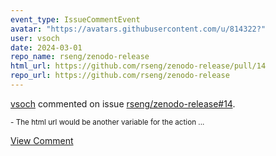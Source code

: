 ```yaml
---
event_type: IssueCommentEvent
avatar: "https://avatars.githubusercontent.com/u/814322?"
user: vsoch
date: 2024-03-01
repo_name: rseng/zenodo-release
html_url: https://github.com/rseng/zenodo-release/pull/14
repo_url: https://github.com/rseng/zenodo-release
---
```


<a href='https://github.com/vsoch' target='_blank'>vsoch</a> commented on issue <a href='https://github.com/rseng/zenodo-release/pull/14' target='_blank'>rseng/zenodo-release#14</a>.

<small>- The html url would be another variable for the action...</small>

<a href='https://github.com/rseng/zenodo-release/pull/14' target='_blank'>View Comment</a>